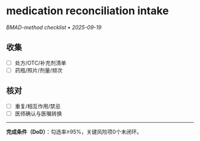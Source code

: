 # medication reconciliation intake

_BMAD-method checklist • 2025-09-19_

## 收集

- [ ] 处方/OTC/补充剂清单
- [ ] 药瓶/照片/剂量/频次

## 核对

- [ ] 重复/相互作用/禁忌
- [ ] 医师确认与医嘱转换

---

**完成条件（DoD）**：勾选率≥95%，关键风险项0个未闭环。
